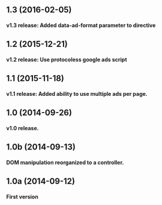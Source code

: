 ## 1.3 (2016-02-05)
#### v1.3 release: Added data-ad-format parameter to directive

## 1.2 (2015-12-21)
#### v1.2 release: Use protocoless google ads script

## 1.1 (2015-11-18)
#### v1.1 release: Added ability to use multiple ads per page.

## 1.0 (2014-09-26)
#### v1.0 release.

## 1.0b (2014-09-13)
#### DOM manipulation reorganized to a controller.

## 1.0a (2014-09-12)
#### First version
